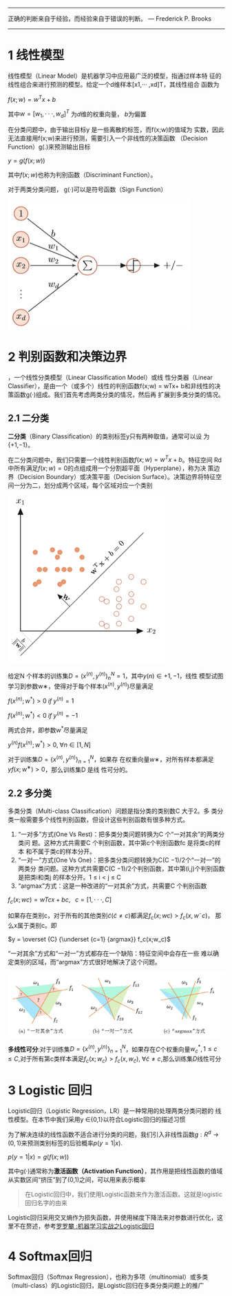***

正确的判断来自于经验，而经验来自于错误的判断。 — Frederick P. Brooks

***

# 1 线性模型

线性模型（Linear Model）是机器学习中应用最广泛的模型，指通过样本特 征的线性组合来进行预测的模型。给定一个d维样本[x1,··· ,xd]T，其线性组合 函数为

$f(x;w)=w^{T}x+b$

其中$w = [w_1,··· ,w_d]^T$ 为$d$维的权重向量， $b$为偏置

在分类问题中，由于输出目标y 是一些离散的标签，而f(x;w)的值域为 实数，因此无法直接用f(x;w)来进行预测，需要引入一个非线性的决策函数 （Decision Function）g(.)来预测输出目标

$y=g(f(x;w))$

其中$f(x;w)$也称为判别函数（Discriminant Function）。

对于两类分类问题， g(·)可以是符号函数（Sign Function） 

![](https://raw.githubusercontent.com/Hexmagic/store_image/master/2019/09/28-10-36-17-2019-09-28-10-30-42-image.png)

# 2 判别函数和决策边界

，一个线性分类模型（Linear Classiﬁcation Model）或线 性分类器（Linear Classiﬁer），是由一个（或多个）线性的判别函数f(x;w) = wTx+ b和非线性的决策函数g(·)组成。我们首先考虑两类分类的情况，然后再 扩展到多类分类的情况。 

## 2.1 二分类

**二分类**（Binary Classiﬁcation）的类别标签y只有两种取值，通常可以设 为{+1,−1}。

在二分类问题中，我们只需要一个线性判别函数$f(x;w)=w^{T}x+b$。特征空间 Rd 中所有满足$f(x;w) = 0$的点组成用一个分割超平面（Hyperplane），称为决 策边界（Decision Boundary）或决策平面（Decision Surface）。决策边界将特征空间一分为二，划分成两个区域，每个区域对应一个类别

![](https://raw.githubusercontent.com/Hexmagic/store_image/master/2019/09/28-10-42-10-2019-09-28-10-41-43-image.png)

给定N 个样本的训练集$D ={(x^{(n)},y^{(n)})}^N_n=1$，其中$y(n) ∈{+1,−1}$，线性 模型试图学习到参数w∗，使得对于每个样本$(x^{(n)},y^{(n)})$尽量满足

$f(x^{(n)};w^*)>0 \; if \;y^{(n)} = 1$

$f(x^{(n)};w^*)<0 \; if \;y^{(n)} = -1$

两式合并，即参数$w^*$尽量满足

$y^{(n)}f(x^{(n)};w^*)>0, \; \forall n \in \left [1,N \right]$

对于训练集$D = \left \{x^{(n)},y^{(n)}\right\}^N_{n=1}$，如果存 在权重向量$w∗$，对所有样本都满足$yf(x;w^{∗}) > 0$，那么训练集D 是线 性可分的。

## 2.2 多分类

多类分类（Multi-class Classiﬁcation）问题是指分类的类别数C 大于2。多 类分类一般需要多个线性判别函数，但设计这些判别函数有很多种方式。 

1. “一对多”方式(One Vs Rest)：把多类分类问题转换为C 个“一对其余”的两类分类问 题。这种方式共需要C 个判别函数，其中第c个判别函数fc 是将类c的样本 和不属于类c的样本分开。
2. “一对一”方式(One Vs One)：把多类分类问题转换为C(C −1)/2个“一对一”的两类分 类问题。这种方式共需要C(C −1)/2个判别函数，其中第(i,j)个判别函数 是把类i和类j 的样本分开。1 ≤ i < j ≤ C 
3. “argmax”方式：这是一种改进的“一对其余”方式，共需要C 个判别函数

$f_c(x;wc)=wT cx+bc,\; \; \:   c =[1,··· ,C]$

如果存在类别c，对于所有的其他类别$\tilde {c} (\tilde{c} \neq c)$都满足$f_c(x;wc) > f_c(x,w˜ c)$， 那么x属于类别c。即

$y = \overset {C} {\underset {c=1} {argmax}} f_c(x;w_c)$

“一对其余”方式和“一对一”方式都存在一个缺陷：特征空间中会存在一些 难以确定类别的区域，而“argmax”方式很好地解决了这个问题。

![](https://raw.githubusercontent.com/Hexmagic/store_image/master/2019/09/28-11-14-12-2019-09-28-11-14-08-image.png)

**多线性可分**:对于训练集$D = \left \{x^{(n)},y^{(n)}\right\}^N_{n=1}$，如果存在$C$个权重向量$w^{*}_c,1 \leq c \leq C$,对于所有第c类样本满足$f_c(x;w_c)>f_c(x,w_{\tilde{c}}), \; \forall {\tilde{c}} \neq c$,那么训练集$D$线性可分

# 3 Logistic 回归

Logistic回归（Logistic Regression，LR）是一种常用的处理两类分类问题的 线性模型。在本节中我们采用y ∈{0,1}以符合Logistic回归的描述习惯

为了解决连续的线性函数不适合进行分类的问题，我们引入非线性函数$g : R^{d} →(0,1)$来预测类别标签的后验概率$p(y =1|x)$.

$p(y=1|x)=g(f(x;w))$

其中g(·)通常称为**激活函数（Activation Function）**，其作用是把线性函数的值域 从实数区间“挤压”到了(0,1)之间，可以用来表示概率

> 在Logistic回归中，我们使用Logistic函数来作为激活函数。这就是logistic回归名字的由来

Logistic回归采用交叉熵作为损失函数，并使用梯度下降法来对参数进行优化，这里不在赘述，参考[罗罗攀
:机器学习实战之Logistic回归](https://www.jianshu.com/p/96566542b07a)

# 4 Softmax回归

Softmax回归（Softmax Regression），也称为多项（multinomial）或多类 （multi-class）的Logistic回归，是Logistic回归在多类分类问题上的推广

